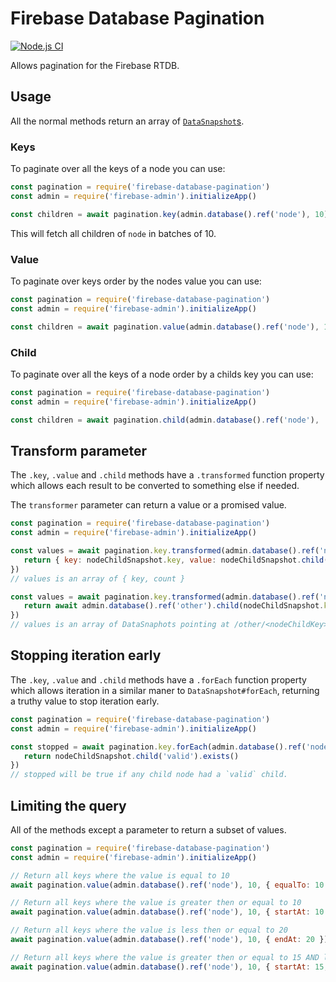 # Firebase Database Pagination 
[![Node.js CI](https://github.com/bookcreator/firebase-database-pagination/workflows/Node.js%20CI/badge.svg)](https://github.com/bookcreator/firebase-database-pagination/actions?query=workflow%3A%22Node.js+CI%22)

Allows pagination for the Firebase RTDB.

## Usage

All the normal methods return an array of [`DataSnapshot`s](https://firebase.google.com/docs/reference/admin/node/admin.database.DataSnapshot).

### Keys

To paginate over all the keys of a node you can use:

```js
const pagination = require('firebase-database-pagination')
const admin = require('firebase-admin').initializeApp()

const children = await pagination.key(admin.database().ref('node'), 10)
```

This will fetch all children of `node` in batches of 10.


### Value

To paginate over keys order by the nodes value you can use:

```js
const pagination = require('firebase-database-pagination')
const admin = require('firebase-admin').initializeApp()

const children = await pagination.value(admin.database().ref('node'), 10)
```


### Child

To paginate over all the keys of a node order by a childs key you can use:

```js
const pagination = require('firebase-database-pagination')
const admin = require('firebase-admin').initializeApp()

const children = await pagination.child(admin.database().ref('node'), 'childKey', 10)
```

## Transform parameter

The `.key`, `.value` and `.child` methods have a `.transformed` function property which allows each result to be converted to something else if needed.

The `transformer` parameter can return a value or a promised value.

```js
const pagination = require('firebase-database-pagination')
const admin = require('firebase-admin').initializeApp()

const values = await pagination.key.transformed(admin.database().ref('node'), 10, nodeChildSnapshot => {
   return { key: nodeChildSnapshot.key, value: nodeChildSnapshot.child('count') }
})
// values is an array of { key, count }

const values = await pagination.key.transformed(admin.database().ref('node'), 10, async nodeChildSnapshot => {
   return await admin.database().ref('other').child(nodeChildSnapshot.key)
})
// values is an array of DataSnaphots pointing at /other/<nodeChildKey>
```

## Stopping iteration early

The `.key`, `.value` and `.child` methods have a `.forEach` function property which allows iteration in a similar maner to `DataSnapshot#forEach`, returning a truthy value to stop iteration early.

```js
const pagination = require('firebase-database-pagination')
const admin = require('firebase-admin').initializeApp()

const stopped = await pagination.key.forEach(admin.database().ref('node'), 10, nodeChildSnapshot => {
   return nodeChildSnapshot.child('valid').exists()
})
// stopped will be true if any child node had a `valid` child.
```

## Limiting the query

All of the methods except a parameter to return a subset of values.

```js
const pagination = require('firebase-database-pagination')
const admin = require('firebase-admin').initializeApp()

// Return all keys where the value is equal to 10
await pagination.value(admin.database().ref('node'), 10, { equalTo: 10 })

// Return all keys where the value is greater then or equal to 10
await pagination.value(admin.database().ref('node'), 10, { startAt: 10 })

// Return all keys where the value is less then or equal to 20
await pagination.value(admin.database().ref('node'), 10, { endAt: 20 })

// Return all keys where the value is greater then or equal to 15 AND less than or equal to 25 (i.e. in the interval [15, 25])
await pagination.value(admin.database().ref('node'), 10, { startAt: 15, endAt: 25 })
```
